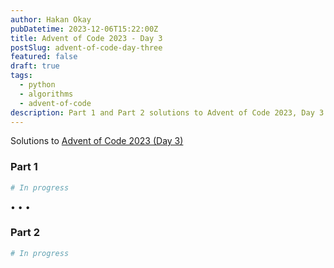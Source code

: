 ```yaml
---
author: Hakan Okay
pubDatetime: 2023-12-06T15:22:00Z
title: Advent of Code 2023 - Day 3
postSlug: advent-of-code-day-three
featured: false
draft: true
tags:
  - python
  - algorithms
  - advent-of-code
description: Part 1 and Part 2 solutions to Advent of Code 2023, Day 3.
---
```


Solutions to [Advent of Code 2023 (Day 3)](https://adventofcode.com/2023/day/3)

### Part 1

```python
# In progress
```

<div class="flex items-center justify-center gap-5 py-6 text-[#f3dbc5]">
  <span>&#x2022;</span>
  <span>&#x2022;</span>
  <span>&#x2022;</span>
</div>

### Part 2

```python
# In progress
```
